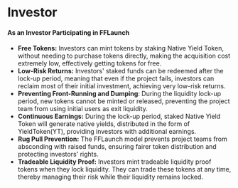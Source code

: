 # Investor

#### As an Investor Participating in FFLaunch

* **Free Tokens:** Investors can mint tokens by staking Native Yield Token, without needing to purchase tokens directly, making the acquisition cost extremely low, effectively getting tokens for free.
* **Low-Risk Returns:** Investors' staked funds can be redeemed after the lock-up period, meaning that even if the project fails, investors can reclaim most of their initial investment, achieving very low-risk returns.
* **Preventing Front-Running and Dumping**: During the liquidity lock-up period, new tokens cannot be minted or released, preventing the project team from using initial users as exit liquidity.
* **Continuous Earnings:** During the lock-up period, staked Native Yield Token will generate native yields, distributed in the form of YieldToken(YT), providing investors with additional earnings.
* **Rug Pull Prevention:** The FFLaunch model prevents project teams from absconding with raised funds, ensuring fairer token distribution and protecting investors' rights.
* **Tradeable Liquidity Proof:** Investors mint tradeable liquidity proof tokens when they lock liquidity. They can trade these tokens at any time, thereby managing their risk while their liquidity remains locked.
